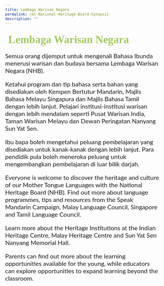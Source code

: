 ```yaml
---
title: Lembaga Warisan Negara
permalink: /ml-National-Heritage-Board-Synopsis
description: ""
---
```

<h4 style="font-size: 35px;font-family: KaiTi;padding-top:12px;margin:10px;color: #a3c864;">Lembaga Warisan Negara</h4>
<p style="font-size: 20px;font-family: Lato,sans-serif;">Semua orang dijemput untuk mengenali Bahasa Ibunda menerusi warisan dan budaya bersama Lembaga Warisan Negara (NHB). </p>
<p  style="font-size: 20px;font-family:Lato,sans-serif;">Ketahui program dan tip bahasa serta bahan yang disediakan oleh Kempen Bertutur Mandarin, Majlis Bahasa Melayu Singapura dan Majlis Bahasa Tamil dengan lebih lanjut. Pelajari institusi-institusi warisan dengan lebih mendalam seperti Pusat Warisan India, Taman Warisan Melayu dan Dewan Peringatan Nanyang Sun Yat Sen. </p>
<p  style="font-size: 20px;font-family:Lato,sans-serif;">Ibu bapa boleh mengetahui peluang pembelajaran yang disediakan untuk kanak-kanak dengan lebih lanjut. Para pendidik pula boleh meneroka peluang untuk mengembangkan pembelajaran di luar bilik darjah.</p>
<p  style="font-size: 20px;font-family:Lato,sans-serif;">Everyone is welcome to discover the heritage and culture of our Mother Tongue Languages with the National Heritage Board (NHB).
Find out more about language programmes, tips and resources from the Speak Mandarin Campaign, Malay Language Council, Singapore and Tamil Language Council. </p>
<p  style="font-size: 20px;font-family:Lato,sans-serif;">Learn more about the Heritage Institutions at the Indian Heritage Centre, Malay Heritage Centre and Sun Yat Sen Nanyang Memorial Hall.</p>
<p  style="font-size: 20px;font-family:Lato,sans-serif;">Parents can find out more about the learning opportunities available for the young, while educators can explore opportunities to expand learning beyond the classroom. </p>